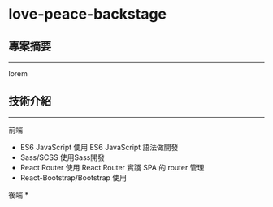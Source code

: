 # love-peace-backstage

## 專案摘要
---
lorem

## 技術介紹
---

前端
* ES6 JavaScript
  使用 ES6 JavaScript 語法做開發
* Sass/SCSS
  使用Sass開發
* React Router
  使用 React Router 實踐 SPA 的 router 管理
* React-Bootstrap/Bootstrap
  使用

後端
* 


